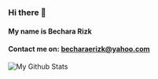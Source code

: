### Hi there 👋

#### My name is Bechara Rizk

#### Contact me on: becharaerizk@yahoo.com


<img align="left" alt="My Github Stats" src="https://github-readme-stats.vercel.app/api?username=bechara-rizk" />

<!--
**bechara-rizk/bechara-rizk** is a ✨ _special_ ✨ repository because its `README.md` (this file) appears on your GitHub profile.

Here are some ideas to get you started:

- 🔭 I’m currently working on ...
- 🌱 I’m currently learning ...
- 👯 I’m looking to collaborate on ...
- 🤔 I’m looking for help with ...
- 💬 Ask me about ...
- 📫 How to reach me: ...
- 😄 Pronouns: ...
- ⚡ Fun fact: ...
-->
